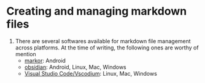 # Creating and managing markdown files

1. There are several softwares available for markdown file management across platforms. At the time of writing, the following ones are worthy of mention
	- [markor](https://play.google.com/store/apps/details?id=com.seal.markor&hl=en_US&pli=1): Android
	- [obsidian](https://play.google.com/store/apps/details?id=md.obsidian&hl=en_US): Android, Linux, Mac, Windows
	- [Visual Studio Code/Vscodium](https://vscodium.com/): Linux, Mac, Windows
